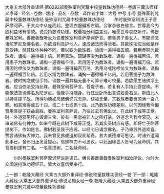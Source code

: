 大乘五大部外重译经·第0292部曼殊室利咒藏中校量数珠功德经一卷唐三藏法师释义净译
· 经名 · 卷数 · 跋序
· 品名 · 品数 · 译作者字体：大号 中号 小号
曼殊室利咒藏中校量数珠功德经
曼殊室利咒藏中校量数珠功德经
　　尔时曼殊室利法王子菩萨摩诃萨。于大众中从座而起。整理衣服偏袒右肩。合掌恭敬白佛言。世尊我今为欲利益诸有情故。说受持数珠功德。校量福分利益差别。唯愿世尊哀愍听许。佛告曼殊室利。善哉善哉听汝为说曼殊室利菩萨摩诃萨言。若善男子善女人。有能诵念诸陀罗尼及佛名者。为欲自利及护他人。速成诸法而得验者。其数珠法应当如是作意受持。然其珠体种种不同。若以铁为数珠者。诵掏一遍得福五倍。若用赤铜为数珠者。诵掏一遍得福十倍。若用真珠。珊瑚等宝为数珠者。诵掏一遍得福百倍。若用患子为数珠者。诵掏一遍得福千倍。若用莲子为数珠者。诵掏一遍得福万倍。若用因陀啰佉叉为数珠者。诵掏一遍得福百万倍。若用乌嚧陀啰佉叉为数珠者。诵掏一遍得福百亿倍。若用水精为数珠者。诵掏一遍得福千亿倍。若用菩提子为数珠者。或时掏念或但手持。诵数一遍其福无量不可算计难可校量。若欲愿生诸佛净土者。应当依法受持此珠。曼殊室利菩萨言。菩提子者。若复有人手持此菩提珠。不能依法念诵佛名及陀罗尼。但能手持随身。行住坐卧所出言说若善若恶。斯由此人以持菩提子故。所得功德如念诸佛诵咒无异。获福无量。其数珠者要当须满一百八颗。如其难得或五十四。或二十七或但十四。此乃数珠功德差别。以何因缘我今偏赞用菩提子获益最胜。曼殊室利菩萨言。乃往过去有佛出世。在此树下成等正觉。时一外道邪见坏心毁谤三宝。彼有一男忽被非人之所打杀。外道念言我今邪见。未审诸佛有何神力。如来今既在此树下成等正觉。若其实圣树应有感。即将亡子卧菩提树下。作如是言。佛树若圣我子应苏。以经七日诵念佛名。子乃重苏外道欢喜。赞言诸佛有大神力。我未曾见佛成道树现此希奇。甚大威德难可思议。时诸外道闻此事已。舍邪归正发菩提心。信佛神力不可思议。以此因缘世人皆号为延命树。其菩提树遂有二名。一名菩提树。二名延命树。

　　尔时曼殊室利菩萨摩诃萨说是语已。佛言善哉善哉曼殊室利如汝所说。尔时大众闻说持珠功德经已。皆大欢喜信受奉行。

上一部：乾隆大藏经·大乘五大部外重译经·佛说校量数珠功德经一卷
下一部：乾隆大藏经·大乘五大部外重译经·佛说龙施女经一卷
乾隆大藏经·大乘五大部外重译经·曼殊室利咒藏中校量数珠功德经